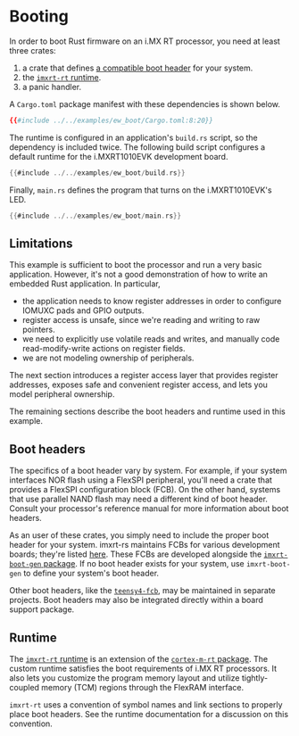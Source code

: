 # Booting

In order to boot Rust firmware on an i.MX RT processor, you need at least three
crates:

1.  a crate that defines [a compatible boot header](#boot-headers) for your
    system.
2.  the [`imxrt-rt` runtime](#runtime).
3.  a panic handler.

A `Cargo.toml` package manifest with these dependencies is shown below.

``` toml
{{#include ../../examples/ew_boot/Cargo.toml:8:20}}
```

The runtime is configured in an application's `build.rs` script, so the
dependency is included twice. The following build script configures a default
runtime for the i.MXRT1010EVK development board.

``` rust
{{#include ../../examples/ew_boot/build.rs}}
```

Finally, `main.rs` defines the program that turns on the i.MXRT1010EVK's LED.

``` rust
{{#include ../../examples/ew_boot/main.rs}}
```

## Limitations

This example is sufficient to boot the processor and run a very basic
application. However, it's not a good demonstration of how to write an embedded
Rust application. In particular,

-   the application needs to know register addresses in order to configure
    IOMUXC pads and GPIO outputs.
-   register access is unsafe, since we're reading and writing to raw pointers.
-   we need to explicitly use volatile reads and writes, and manually code
    read-modify-write actions on register fields.
-   we are not modeling ownership of peripherals.

The next section introduces a register access layer that provides register
addresses, exposes safe and convenient register access, and lets you model
peripheral ownership.

The remaining sections describe the boot headers and runtime used in this
example.

## Boot headers

The specifics of a boot header vary by system. For example, if your system
interfaces NOR flash using a FlexSPI peripheral, you'll need a crate that
provides a FlexSPI configuration block (FCB). On the other hand, systems that
use parallel NAND flash may need a different kind of boot header. Consult your
processor's reference manual for more information about boot headers.

As an user of these crates, you simply need to include the proper boot header
for your system. imxrt-rs maintains FCBs for various development boards; they're
listed [here](https://github.com/imxrt-rs/imxrt-boot-gen/tree/master/fcbs).
These FCBs are developed alongside the [`imxrt-boot-gen`
package](https://github.com/imxrt-rs/imxrt-boot-gen). If no boot header exists
for your system, use `imxrt-boot-gen` to define your system's boot header.

Other boot headers, like the
[`teensy4-fcb`](https://github.com/mciantyre/teensy4-rs), may be maintained in
separate projects. Boot headers may also be integrated directly within a board
support package.

## Runtime

The [`imxrt-rt` runtime](https://github.com/imxrt-rs/imxrt-rt) is an extension
of the [`cortex-m-rt` package](https://crates.io/crates/cortex-m-rt). The custom
runtime satisfies the boot requirements of i.MX RT processors. It also lets you
customize the program memory layout and utilize tightly-coupled memory (TCM)
regions through the FlexRAM interface.

`imxrt-rt` uses a convention of symbol names and link sections to properly place
boot headers. See the runtime documentation for a discussion on this convention.
